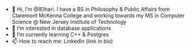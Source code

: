 - 👋 Hi, I’m @IElhari. I have a BS in Philosophy & Public Affairs from Claremont McKenna College and working towards my MS in Computer Science @ New Jersey Institute of Technology
- 👀 I’m interested in database applications
- 🌱 I’m currently learning C++ & Postgres
- 📫 How to reach me: LinkedIn (link in bio)

<!---
IElhari/IElhari is a ✨ special ✨ repository because its `README.md` (this file) appears on your GitHub profile.
You can click the Preview link to take a look at your changes.
--->
